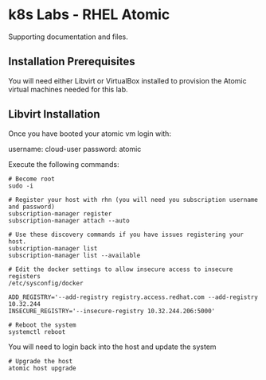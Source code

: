 k8s Labs - RHEL Atomic 
======================

Supporting documentation and files.

Installation Prerequisites
---------------------------

You will need either Libvirt or VirtualBox installed to provision the Atomic virtual machines needed for this lab.

Libvirt Installation
--------------------

Once you have booted your atomic vm login with:

username: cloud-user
password: atomic

Execute the following commands:

```
# Become root
sudo -i
```

```
# Register your host with rhn (you will need you subscription username and password)
subscription-manager register
subscription-manager attach --auto
```

```
# Use these discovery commands if you have issues registering your host.
subscription-manager list
subscription-manager list --available
```

```
# Edit the docker settings to allow insecure access to insecure registers 
/etc/sysconfig/docker
```

```
ADD_REGISTRY='--add-registry registry.access.redhat.com --add-registry 10.32.244
INSECURE_REGISTRY='--insecure-registry 10.32.244.206:5000'
```

```
# Reboot the system
systemctl reboot
```

You will need to login back into the host and update the system

```
# Upgrade the host
atomic host upgrade
```
